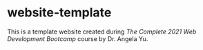 # website-template

This is a template website created during *The Complete 2021 Web Development Bootcamp* course by Dr. Angela Yu.
